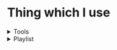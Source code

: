 # Thing which I use

<details>
<summary>Tools</summary>

<a href="https://code.visualstudio.com/">Visual Studio Code</a>
<a href="https://gitlab.gnome.org/GNOME/gnome-terminal">GNOME Terminal</a>

[cinnamon](https://wiki.archlinux.org/title/cinnamon)

</details>

<details>
<summary>Playlist</summary>
I always listen to Grioten's tracks.

[BRXKEN](https://www.youtube.com/watch?v=POv3xK7Phso)

[HIGH 4LERT](https://www.youtube.com/watch?v=cZGJCMVVCrU)

[THRILLER](https://www.youtube.com/watch?v=sdM2rnq8WIM)

[PSYCHO!](https://www.youtube.com/watch?v=1IvyOUiftIM)

[MYBAD!](https://www.youtube.com/watch?v=TVqF_jVtgA8)

[COPY!](https://www.youtube.com/watch?v=uV8MSY_gTUg)

[BREAKYOURBONES](https://www.youtube.com/watch?v=vAQPzoCrxfM)

[RUGA!](https://www.youtube.com/watch?v=Ke2rytUslz8)

[Hollow Shikai](https://www.youtube.com/watch?v=0THfcQTM2Cc)

[MUDD](https://www.youtube.com/watch?v=G20TxJRTv1A)

[$neaky Snitch](https://www.youtube.com/watch?v=Q2lK8PGgiaE)

[In the hills](https://www.youtube.com/watch?v=I7G-YfmKab4)

[Step Back](https://www.youtube.com/watch?v=ModYrt62Vx0)

[ZOOM!](https://www.youtube.com/watch?v=gMD_pHHAWXM)

</details>
